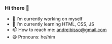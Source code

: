 ### Hi there 👋


- 🔭 I’m currently working on myself
- 🌱 I’m currently learning HTML, CSS, JS
- 📫 How to reach me: andreibisso@gmail.com
- 😄 Pronouns: he/him

